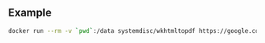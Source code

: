 ## Example

```bash
docker run --rm -v `pwd`:/data systemdisc/wkhtmltopdf https://google.com/ output.pdf
```
